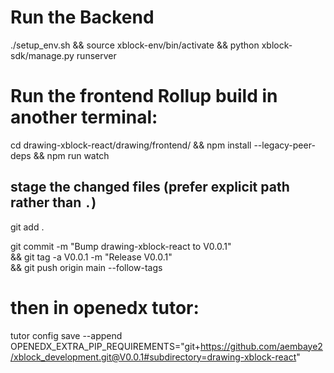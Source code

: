 # Run the Backend
./setup_env.sh && source xblock-env/bin/activate && python xblock-sdk/manage.py runserver 

# Run the frontend Rollup build in another terminal:

cd drawing-xblock-react/drawing/frontend/ && npm install --legacy-peer-deps && npm run watch

## stage the changed files (prefer explicit path rather than `.`)
git add .

git commit -m "Bump drawing-xblock-react to V0.0.1" \
 && git tag -a V0.0.1 -m "Release V0.0.1" \
 && git push origin main --follow-tags


# then in openedx tutor:

tutor config save --append OPENEDX_EXTRA_PIP_REQUIREMENTS="git+https://github.com/aembaye2/xblock_development.git@V0.0.1#subdirectory=drawing-xblock-react"